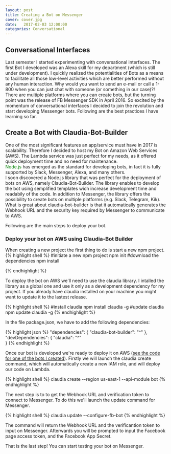 ```yaml
---
layout: post
title: Creating a Bot on Messenger
cover: cover.jpg
date:   2017-02-03 12:00:00
categories: Conversational
---
```


## Conversational Interfaces
Last semester I started experimenting with conversational interfaces. The first Bot I developed was an Alexa skill for my department (which is still under development). I quickly realized the potentialities of Bots as a means to facilitate all those low-level activities which are better performed without any human interaction. Why would you want to send an e-mail or call a 1-800 when you can just chat with someone (or something in our case)?!  
There are multiple platforms where you can create bots, but the turning point was the release of FB Messenger SDK in April 2016. So excited by the momentum of conversational interfaces I decided to join the revolution and start developing Messenger bots. Following are the best practices I have learning so far.

## Create a Bot with Claudia-Bot-Builder
One of the most significant features an app/service must have in 2017 is scalability. Therefore I decided to host my Bot on Amazon Web Services (AWS). The Lambda service was just perfect for my needs, as it offered quick deployment time and no need for maintenance.  
<span style="color:green">Node.js</span> has emerged as the standard for developing bots, in fact it is fully supported by Slack, Messenger, Alexa, and many others.  
I soon discovered a Node.js library that was perfect for the deployment of bots on AWS, namely Claudia-Bot-Builder. The library enables to develop the bot using semplified templates wich increase development time and readabily of the code. In addition to Messenger, the library offers the possibility to create bots on multiple platforms (e.g. Slack, Telegram, Kik). What is great about claudia-bot-builder is that it automatically generates the Webhook URL and the security key required by Messenger to communicate to AWS.  

Following are the main steps to deploy your bot.

### Deploy your bot on AWS using Claudia-Bot Builder
When creating a new project the first thing to do is start a new npm project.
{% highlight shell %}
#initiate a new npm project
npm init
#download the dependencies
npm install

{% endhighlight %}

To deploy the bot on AWS we'll need to use the claudia library. I intalled the library as a global one and use it only as a development dependency for my project. If you already have claudia installed on your machine you might want to update it to the lastest release.

{% highlight shell %}
#install claudia
npm install claudia -g
#update claudia
npm update claudia -g
{% endhighlight %}  

In the file package.json, we have to add the following dependencies:

{% highlight json %}
 "dependencies": {
    "claudia-bot-builder": "^"
  },
  "devDependencies": {
    "claudia": "^"   
  }
{% endhighlight %}  

Once our bot is developed we're ready to deploy it on AWS ([see the code for one of the bots I created](https://github.com/zampolli75/berna_personalization_bot)). Firstly we will launch the claudia create command, which will automatically create a new IAM role, and will deploy our code on Lambda.  

{% highlight shell %}
claudia create --region us-east-1 --api-module bot
{% endhighlight %}

The next step is to to get the Webhook URL and verification token to connect to Messenger. To do this we'll launch the update command for Messenger.

{% highlight shell %}
claudia update --configure-fb-bot
{% endhighlight %}

The command will return the Webhook URL and the verificantion token to input on Messenger. Afterwards you will be prompted to input the Facebook page access token, and the Facebook App Secret.  

That is the last step! You can start testing your bot on Messenger. 